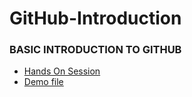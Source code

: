 # GitHub-Introduction

### BASIC INTRODUCTION TO GITHUB

* [Hands On Session](GIT-Notebook.md)
* [Demo file](snake.py)